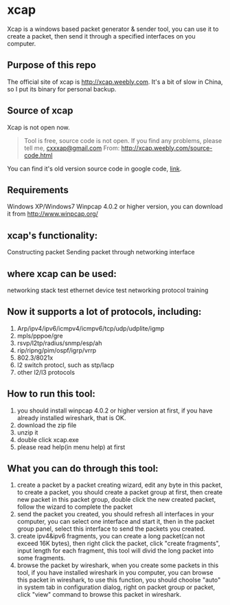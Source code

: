 # xcap
Xcap is a windows based packet generator &amp; sender tool, you can use it to create a packet, then send it through a specified interfaces on you computer.

## Purpose of this repo
The official site of xcap is http://xcap.weebly.com. It's a bit of slow in China, so I put its binary for personal backup.

## Source of xcap
Xcap is not open now. 

> Tool is free, source code is not open.
> If you find any problems, please tell me, cxxxap@gmail.com
> From: http://xcap.weebly.com/source-code.html 

You can find it's old version source code in google code, [link](https://code.google.com/p/xcap/). 

## Requirements
Windows XP/Windows7
Winpcap 4.0.2 or higher version, you can download it from http://www.winpcap.org/

## xcap's functionality:
Constructing packet
Sending packet through networking interface

## where xcap can be used:
networking stack test
ethernet device test
networking protocol training

## Now it supports a lot of protocols, including:
1. Arp/ipv4/ipv6/icmpv4/icmpv6/tcp/udp/udplite/igmp
2. mpls/pppoe/gre
3. rsvp/l2tp/radius/snmp/esp/ah
4. rip/ripng/pim/ospf/igrp/vrrp
5. 802.3/8021x
6. l2 switch protocl, such as stp/lacp
7. other l2/l3 protocols

## How to run this tool:
1. you should install winpcap 4.0.2 or higher version at first, if you have already installed wireshark, that is OK.
2. download the zip file
3. unzip it
4. double click xcap.exe
5. please read help(in menu help) at first

## What you can do through this tool:
1. create a packet by a packet creating wizard, edit any byte in this packet, to create a packet, you should create a packet group at first, then create new packet in this packet group, double click the new created packet, follow the wizard to complete the packet
2. send the packet you created, you should refresh all interfaces in your computer, you can select one interface and start it, then in the packet group panel, select this interface to send the packets you created.
3. create ipv4&ipv6 fragments, you can create a long packet(can not exceed 16K bytes), then right click the packet, click "create fragments", input length for each fragment, this tool will divid the long packet into some fragments.
4. browse the packet by wireshark, when you create some packets in this tool, if you have installed wireshark in you computer, you can browse this packet in wireshark, to use this function, you should choolse "auto" in system tab in configuration dialog, right on packet group or packet, click "view" command to browse this packet in wireshark.

